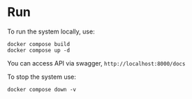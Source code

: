 # Run
To run the system locally, use:
```shell
docker compose build
docker compose up -d
```

You can access API via swagger, `http://localhost:8000/docs`

To stop the system use:
```shell
docker compose down -v
```
